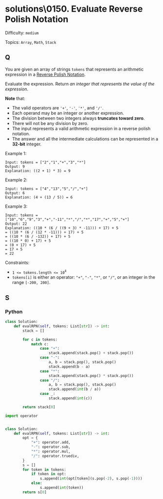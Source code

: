 # solutions\0150. Evaluate Reverse Polish Notation

Difficulty: `medium`

Topics: `Array`, `Math`, `Stack`

## Q

You are given an array of strings `tokens` that represents an arithmetic expression in a [Reverse Polish Notation](http://en.wikipedia.org/wiki/Reverse_Polish_notation).

Evaluate the expression. Return _an integer that represents the value of the expression_.

**Note** that:

- The valid operators are `'+'`, `'-'`, `'*'`, and `'/'`.
- Each operand may be an integer or another expression.
- The division between two integers always **truncates toward zero**.
- There will not be any division by zero.
- The input represents a valid arithmetic expression in a reverse polish notation.
- The answer and all the intermediate calculations can be represented in a **32-bit** integer.

Example 1:

```
Input: tokens = ["2","1","+","3","*"]
Output: 9
Explanation: ((2 + 1) * 3) = 9
```

Example 2:

```
Input: tokens = ["4","13","5","/","+"]
Output: 6
Explanation: (4 + (13 / 5)) = 6
```

Example 3:

```
Input: tokens = ["10","6","9","3","+","-11","*","/","*","17","+","5","+"]
Output: 22
Explanation: ((10 * (6 / ((9 + 3) * -11))) + 17) + 5
= ((10 * (6 / (12 * -11))) + 17) + 5
= ((10 * (6 / -132)) + 17) + 5
= ((10 * 0) + 17) + 5
= (0 + 17) + 5
= 17 + 5
= 22
```

Constraints:

- `1 <= tokens.length <= 10`<sup>`4`</sup>
- `tokens[i]` is either an operator: `"+"`, `"-"`, `"*"`, or `"/"`, or an integer in the range `[-200, 200]`.

## S

### Python

```python
class Solution:
    def evalRPN(self, tokens: List[str]) -> int:
        stack = []

        for c in tokens:
            match c:
                case "+":
                    stack.append(stack.pop() + stack.pop())
                case "-":
                    a, b = stack.pop(), stack.pop()
                    stack.append(b - a)
                case "*":
                    stack.append(stack.pop() * stack.pop())
                case "/":
                    a, b = stack.pop(), stack.pop()
                    stack.append(int(b / a))
                case _:
                    stack.append(int(c))

        return stack[0]
```

```python
import operator


class Solution:
    def evalRPN(self, tokens: List[str]) -> int:
        opt = {
            "+": operator.add,
            "-": operator.sub,
            "*": operator.mul,
            "/": operator.truediv,
        }
        s = []
        for token in tokens:
            if token in opt:
                s.append(int(opt[token](s.pop(-2), s.pop(-1))))
            else:
                s.append(int(token))
        return s[0]
```
